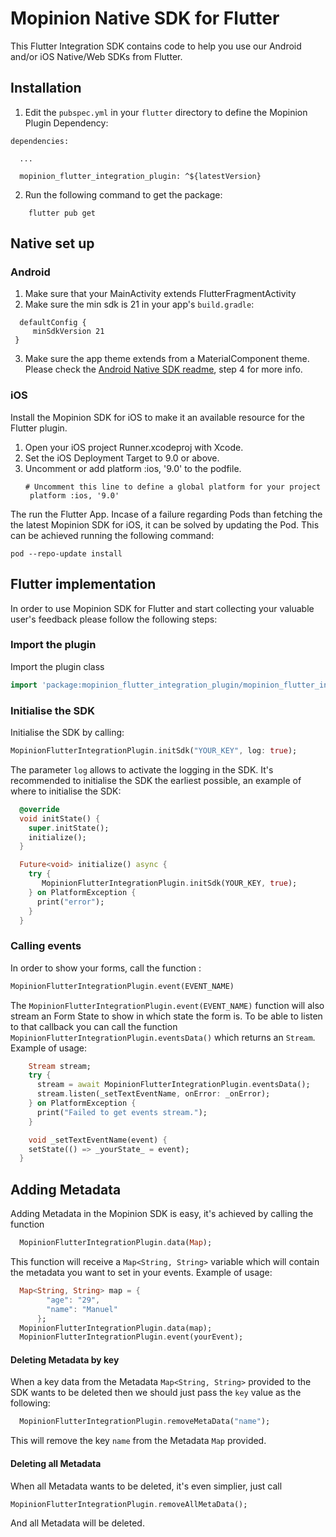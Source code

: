 # Mopinion Native SDK for Flutter 

This Flutter Integration SDK contains code to help you use our Android and/or iOS Native/Web SDKs from Flutter.


## Installation
1. Edit the `pubspec.yml` in your `flutter` directory to define the Mopinion Plugin Dependency:

```
dependencies:

  ...

  mopinion_flutter_integration_plugin: ^${latestVersion}
```

2. Run the following command to get the package:

```
    flutter pub get
```

## Native set up

### Android

   1. Make sure that your MainActivity extends FlutterFragmentActivity
   2. Make sure the min sdk is 21 in your app's `build.gradle`:
   ```
     defaultConfig {
        minSdkVersion 21
    }
   ```

   3. Make sure the app theme extends from a MaterialComponent theme. Please check the [Android Native SDK readme](https://github.com/Mopinion-com/mopinion-sdk-android), step 4 for more info. 

### iOS
Install the Mopinion SDK for iOS to make it an available resource for the Flutter plugin.

1. Open your iOS project Runner.xcodeproj with Xcode.
2. Set the iOS Deployment Target to 9.0 or above.
3. Uncomment or add platform :ios, '9.0' to the podfile.
   ```
   # Uncomment this line to define a global platform for your project
    platform :ios, '9.0'
   ```
The run the Flutter App. Incase of a failure regarding Pods than fetching the the latest Mopinion SDK for iOS, it can be solved by updating the Pod. This can be achieved running the following command:

```pod --repo-update install```

## Flutter implementation
In order to use Mopinion SDK for Flutter and start collecting your valuable user's feedback please follow the following steps:

### Import the plugin

Import the plugin class

```dart
import 'package:mopinion_flutter_integration_plugin/mopinion_flutter_integration_plugin.dart';
```

### Initialise the SDK
Initialise the SDK by calling:
```dart
MopinionFlutterIntegrationPlugin.initSdk("YOUR_KEY", log: true);
```
The parameter `log` allows to activate the logging in the SDK.
It's recommended to initialise the SDK the earliest possible, an example of where to initialise the SDK:

```dart
  @override
  void initState() {
    super.initState();
    initialize();
  }

  Future<void> initialize() async {
    try {
       MopinionFlutterIntegrationPlugin.initSdk(YOUR_KEY, true);
    } on PlatformException {
      print("error");
    } 
  }
```

### Calling events
In order to show your forms, call the function :
```dart
MopinionFlutterIntegrationPlugin.event(EVENT_NAME)
```

The `MopinionFlutterIntegrationPlugin.event(EVENT_NAME)` function will also stream an Form State to show in which state the form is. To be able to listen to that callback you can call the function `MopinionFlutterIntegrationPlugin.eventsData()` which returns an `Stream`. Example of usage:

```dart
    Stream stream;
    try {
      stream = await MopinionFlutterIntegrationPlugin.eventsData();
      stream.listen(_setTextEventName, onError: _onError);
    } on PlatformException {
      print("Failed to get events stream.");
    }

    void _setTextEventName(event) {
    setState(() => _yourState_ = event);
  }
```

## Adding Metadata

Adding Metadata in the Mopinion SDK is easy, it's achieved by calling the function

```dart
  MopinionFlutterIntegrationPlugin.data(Map);
```

This function will receive a `Map<String, String>` variable which will contain the metadata you want to set in your events. Example of usage:

```dart
  Map<String, String> map = {
        "age": "29",
        "name": "Manuel"
      };
  MopinionFlutterIntegrationPlugin.data(map);
  MopinionFlutterIntegrationPlugin.event(yourEvent);
```

#### Deleting Metadata by key
When a key data from the Metadata `Map<String, String>` provided to the SDK wants to be deleted then we should just pass the `key` value as the following:

```dart
  MopinionFlutterIntegrationPlugin.removeMetaData("name");
```

This will remove the key `name` from the Metadata `Map` provided.

#### Deleting all Metadata
When all Metadata wants to be deleted, it's even simplier, just call 

```dart
MopinionFlutterIntegrationPlugin.removeAllMetaData();
```
And all Metadata will be deleted.
